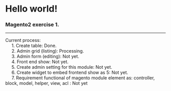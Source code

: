 # Hello world!
### Magento2 exercise 1.
---


Current process:  
&nbsp;&nbsp;&nbsp;&nbsp; 1. Create table: Done.  
&nbsp;&nbsp;&nbsp;&nbsp; 2. Admin grid (listing): Processing.  
&nbsp;&nbsp;&nbsp;&nbsp; 3. Admin form (editing): Not yet.  
&nbsp;&nbsp;&nbsp;&nbsp; 4. Front end show: Not yet.  
&nbsp;&nbsp;&nbsp;&nbsp; 5. Create admin setting for this module: Not yet.  
&nbsp;&nbsp;&nbsp;&nbsp; 6. Create widget to embed frontend show as 5: Not yet.  
&nbsp;&nbsp;&nbsp;&nbsp; 7. Requirement functional of magento module element as: controller, block, model, helper, view, acl : Not yet  
